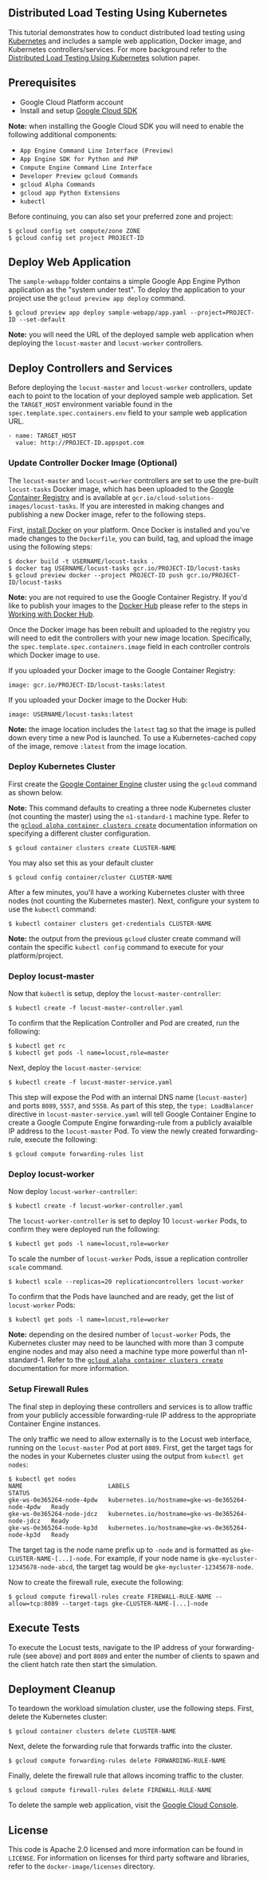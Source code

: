 ## Distributed Load Testing Using Kubernetes

This tutorial demonstrates how to conduct distributed load testing using [Kubernetes](http://kubernetes.io) and includes a sample web application, Docker image, and Kubernetes controllers/services. For more background refer to the [Distributed Load Testing Using Kubernetes](http://cloud.google.com/solutions/distributed-load-testing-using-kubernetes) solution paper.

## Prerequisites

* Google Cloud Platform account
* Install and setup [Google Cloud SDK](https://cloud.google.com/sdk/)

**Note:** when installing the Google Cloud SDK you will need to enable the following additional components:

* `App Engine Command Line Interface (Preview)`
* `App Engine SDK for Python and PHP`
* `Compute Engine Command Line Interface`
* `Developer Preview gcloud Commands`
* `gcloud Alpha Commands`
* `gcloud app Python Extensions`
* `kubectl`

Before continuing, you can also set your preferred zone and project:

    $ gcloud config set compute/zone ZONE
    $ gcloud config set project PROJECT-ID

## Deploy Web Application

The `sample-webapp` folder contains a simple Google App Engine Python application as the "system under test". To deploy the application to your project use the `gcloud preview app deploy` command.

    $ gcloud preview app deploy sample-webapp/app.yaml --project=PROJECT-ID --set-default

**Note:** you will need the URL of the deployed sample web application when deploying the `locust-master` and `locust-worker` controllers.

## Deploy Controllers and Services

Before deploying the `locust-master` and `locust-worker` controllers, update each to point to the location of your deployed sample web application. Set the `TARGET_HOST` environment variable found in the `spec.template.spec.containers.env` field to your sample web application URL.

    - name: TARGET_HOST
      value: http://PROJECT-ID.appspot.com

### Update Controller Docker Image (Optional)

The `locust-master` and `locust-worker` controllers are set to use the pre-built `locust-tasks` Docker image, which has been uploaded to the [Google Container Registry](http://gcr.io) and is available at `gcr.io/cloud-solutions-images/locust-tasks`. If you are interested in making changes and publishing a new Docker image, refer to the following steps.

First, [install Docker](https://docs.docker.com/installation/#installation) on your platform. Once Docker is installed and you've made changes to the `Dockerfile`, you can build, tag, and upload the image using the following steps:

    $ docker build -t USERNAME/locust-tasks .
    $ docker tag USERNAME/locust-tasks gcr.io/PROJECT-ID/locust-tasks
    $ gcloud preview docker --project PROJECT-ID push gcr.io/PROJECT-ID/locust-tasks

**Note:** you are not required to use the Google Container Registry. If you'd like to publish your images to the [Docker Hub](https://hub.docker.com) please refer to the steps in [Working with Docker Hub](https://docs.docker.com/userguide/dockerrepos/).

Once the Docker image has been rebuilt and uploaded to the registry you will need to edit the controllers with your new image location. Specifically, the `spec.template.spec.containers.image` field in each controller controls which Docker image to use.

If you uploaded your Docker image to the Google Container Registry:

    image: gcr.io/PROJECT-ID/locust-tasks:latest

If you uploaded your Docker image to the Docker Hub:

    image: USERNAME/locust-tasks:latest

**Note:** the image location includes the `latest` tag so that the image is pulled down every time a new Pod is launched. To use a Kubernetes-cached copy of the image, remove `:latest` from the image location.

### Deploy Kubernetes Cluster

First create the [Google Container Engine](http://cloud.google.com/container-engine) cluster using the `gcloud` command as shown below. 

**Note:** This command defaults to creating a three node Kubernetes cluster (not counting the master) using the `n1-standard-1` machine type. Refer to the [`gcloud alpha container clusters create`](https://cloud.google.com/sdk/gcloud/reference/alpha/container/clusters/create) documentation information on specifying a different cluster configuration.

    $ gcloud container clusters create CLUSTER-NAME

You may also set this as your default cluster

    $ gcloud config container/cluster CLUSTER-NAME

After a few minutes, you'll have a working Kubernetes cluster with three nodes (not counting the Kubernetes master). Next, configure your system to use the `kubectl` command:

    $ kubectl container clusters get-credentials CLUSTER-NAME

**Note:** the output from the previous `gcloud` cluster create command will contain the specific `kubectl config` command to execute for your platform/project.

### Deploy locust-master

Now that `kubectl` is setup, deploy the `locust-master-controller`:

    $ kubectl create -f locust-master-controller.yaml

To confirm that the Replication Controller and Pod are created, run the following:

    $ kubectl get rc
    $ kubectl get pods -l name=locust,role=master

Next, deploy the `locust-master-service`:

    $ kubectl create -f locust-master-service.yaml

This step will expose the Pod with an internal DNS name (`locust-master`) and ports `8089`, `5557`, and `5558`. As part of this step, the `type: LoadBalancer` directive in `locust-master-service.yaml` will tell Google Container Engine to create a Google Compute Engine forwarding-rule from a publicly avaialble IP address to the `locust-master` Pod. To view the newly created forwarding-rule, execute the following:

    $ gcloud compute forwarding-rules list 

### Deploy locust-worker

Now deploy `locust-worker-controller`:

    $ kubectl create -f locust-worker-controller.yaml

The `locust-worker-controller` is set to deploy 10 `locust-worker` Pods, to confirm they were deployed run the following:

    $ kubectl get pods -l name=locust,role=worker

To scale the number of `locust-worker` Pods, issue a replication controller `scale` command.

    $ kubectl scale --replicas=20 replicationcontrollers locust-worker

To confirm that the Pods have launched and are ready, get the list of `locust-worker` Pods:

    $ kubectl get pods -l name=locust,role=worker

**Note:** depending on the desired number of `locust-worker` Pods, the Kubernetes cluster may need to be launched with more than 3 compute engine nodes and may also need a machine type more powerful than n1-standard-1. Refer to the [`gcloud alpha container clusters create`](https://cloud.google.com/sdk/gcloud/reference/alpha/container/clusters/create) documentation for more information.

### Setup Firewall Rules

The final step in deploying these controllers and services is to allow traffic from your publicly accessible forwarding-rule IP address to the appropriate Container Engine instances.

The only traffic we need to allow externally is to the Locust web interface, running on the `locust-master` Pod at port `8089`. First, get the target tags for the nodes in your Kubernetes cluster using the output from `kubectl get nodes`:

    $ kubectl get nodes
    NAME                        LABELS                                             STATUS
    gke-ws-0e365264-node-4pdw   kubernetes.io/hostname=gke-ws-0e365264-node-4pdw   Ready
    gke-ws-0e365264-node-jdcz   kubernetes.io/hostname=gke-ws-0e365264-node-jdcz   Ready
    gke-ws-0e365264-node-kp3d   kubernetes.io/hostname=gke-ws-0e365264-node-kp3d   Ready

The target tag is the node name prefix up to `-node` and is formatted as `gke-CLUSTER-NAME-[...]-node`. For example, if your node name is `gke-mycluster-12345678-node-abcd`, the target tag would be `gke-mycluster-12345678-node`. 

Now to create the firewall rule, execute the following:

    $ gcloud compute firewall-rules create FIREWALL-RULE-NAME --allow=tcp:8089 --target-tags gke-CLUSTER-NAME-[...]-node

## Execute Tests

To execute the Locust tests, navigate to the IP address of your forwarding-rule (see above) and port `8089` and enter the number of clients to spawn and the client hatch rate then start the simulation.

## Deployment Cleanup

To teardown the workload simulation cluster, use the following steps. First, delete the Kubernetes cluster:

    $ gcloud container clusters delete CLUSTER-NAME

Next, delete the forwarding rule that forwards traffic into the cluster.

    $ gcloud compute forwarding-rules delete FORWARDING-RULE-NAME

Finally, delete the firewall rule that allows incoming traffic to the cluster.

    $ gcloud compute firewall-rules delete FIREWALL-RULE-NAME

To delete the sample web application, visit the [Google Cloud Console](https://console.developers.google.com).

## License

This code is Apache 2.0 licensed and more information can be found in `LICENSE`. For information on licenses for third party software and libraries, refer to the `docker-image/licenses` directory.
